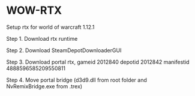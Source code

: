 # WOW-RTX
Setup rtx for world of warcraft 1.12.1

Step 1. Download rtx runtime

Step 2. Download SteamDepotDownloaderGUI

Step 3. Download portal rtx, gameid 2012840 depotid 2012842 manifestid 4888596585209550811

Step 4. Move portal bridge (d3d9.dll from root folder and NvRemixBridge.exe from .trex)

